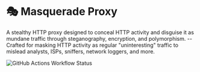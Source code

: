 # 🎭 Masquerade Proxy

A stealthy HTTP proxy designed to conceal HTTP activity and disguise it as mundane traffic through steganography, encryption, and polymorphism. -- Crafted for masking HTTP activity as regular "uninteresting" traffic to mislead analysts, ISPs, sniffers, network loggers, and more. 

![GitHub Actions Workflow Status](https://img.shields.io/github/actions/workflow/status/NotReeceHarris/masquerade-proxy/rust.yml?style=flat-square&label=Testing)
